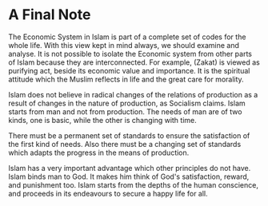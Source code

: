 A Final Note
============

The Economic System in Islam is part of a complete set of codes for the
whole life. With this view kept in mind always, we should examine and
analyse. It is not possible to isolate the Economic system from other
parts of Islam because they are interconnected. For example, (Zakat) is
viewed as purifying act, beside its economic value and importance. It is
the spiritual attitude which the Muslim reflects in life and the great
care for morality.

Islam does not believe in radical changes of the relations of production
as a result of changes in the nature of production, as Socialism claims.
Islam starts from man and not from production. The needs of man are of
two kinds, one is basic, while the other is changing with time.

There must be a permanent set of standards to ensure the satisfaction of
the first kind of needs. Also there must be a changing set of standards
which adapts the progress in the means of production.

Islam has a very important advantage which other principles do not have.
Islam binds man to God. It makes him think of God's satisfaction,
reward, and punishment too. Islam starts from the depths of the human
conscience, and proceeds in its endeavours to secure a happy life for
all.


